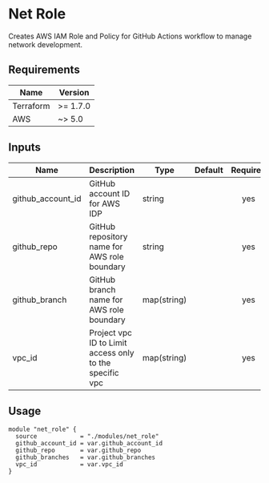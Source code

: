 # Net Role

Creates AWS IAM Role and Policy for GitHub Actions workflow to manage network development.

## Requirements

| Name      | Version   |
|-----------|-----------|
| Terraform | \>= 1.7.0 |
| AWS       | ~> 5.0    |

## Inputs

| Name              | Description                                             | Type        | Default | Required |
|-------------------|---------------------------------------------------------|-------------|---------|:--------:|
| github_account_id | GitHub account ID for AWS IDP                           | string      |         |   yes    |
| github_repo       | GitHub repository name for AWS role boundary            | string      |         |   yes    |
| github_branch     | GitHub branch name for AWS role boundary                | map(string) |         |   yes    |
| vpc_id            | Project vpc ID to Limit access only to the specific vpc | map(string) |         |   yes    |

## Usage

```hcl
module "net_role" {
  source            = "./modules/net_role"
  github_account_id = var.github_account_id
  github_repo       = var.github_repo
  github_branches   = var.github_branches
  vpc_id            = var.vpc_id
}
```